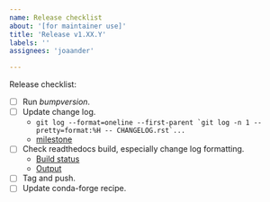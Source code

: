 ```yaml
---
name: Release checklist
about: '[for maintainer use]'
title: 'Release v1.XX.Y'
labels: ''
assignees: 'joaander'

---
```


Release checklist:

- [ ] Run *bumpversion*.
- [ ] Update change log.
  - ``git log --format=oneline --first-parent `git log -n 1 --pretty=format:%H -- CHANGELOG.rst`...``
  - [milestone](https://github.com/glotzerlab/gsd/milestones)
- [ ] Check readthedocs build, especially change log formatting.
  - [Build status](https://readthedocs.org/projects/gsd/builds/)
  - [Output](https://gsd.readthedocs.io/en/latest/)
- [ ] Tag and push.
- [ ] Update conda-forge recipe.
